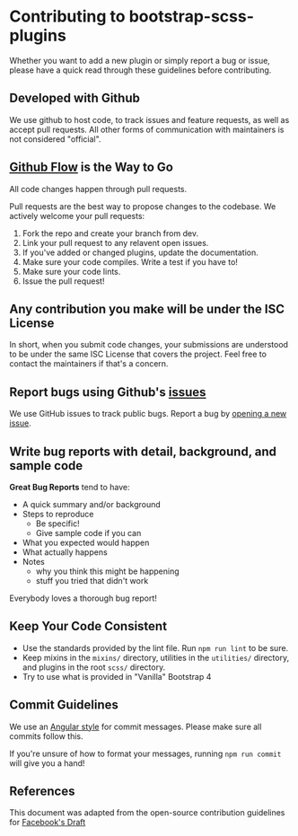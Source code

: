 # Contributing to bootstrap-scss-plugins

Whether you want to add a new plugin or simply report a bug or issue, please have a quick read through these guidelines before contributing.

## Developed with Github

We use github to host code, to track issues and feature requests, as well as accept pull requests. All other forms of communication with maintainers is not considered "official".

## [Github Flow](https://guides.github.com/introduction/flow/index.html) is the Way to Go

All code changes happen through pull requests.

Pull requests are the best way to propose changes to the codebase. We actively welcome your pull requests:

1. Fork the repo and create your branch from dev.
2. Link your pull request to any relavent open issues.
3. If you've added or changed plugins, update the documentation.
4. Make sure your code compiles. Write a test if you have to!
5. Make sure your code lints.
6. Issue the pull request!

## Any contribution you make will be under the ISC License

In short, when you submit code changes, your submissions are understood to be under the same ISC License that covers the project. Feel free to contact the maintainers if that's a concern.

## Report bugs using Github's [issues](https://github.com/coldfrontlabs/bootstrap-scss-plugins/issues)

We use GitHub issues to track public bugs. Report a bug by [opening a new issue](https://github.com/coldfrontlabs/bootstrap-scss-plugins/issues/new).

## Write bug reports with detail, background, and sample code

**Great Bug Reports** tend to have:

- A quick summary and/or background
- Steps to reproduce
  - Be specific!
  - Give sample code if you can
- What you expected would happen
- What actually happens
- Notes
  - why you think this might be happening
  - stuff you tried that didn't work

Everybody loves a thorough bug report!

## Keep Your Code Consistent

- Use the standards provided by the lint file. Run `npm run lint` to be sure.
- Keep mixins in the `mixins/` directory, utilities in the `utilities/` directory, and plugins in the root `scss/` directory.
- Try to use what is provided in "Vanilla" Bootstrap 4

## Commit Guidelines

We use an [Angular style](https://github.com/angular/angular.js/blob/master/DEVELOPERS.md#commits) for commit messages. Please make sure all commits follow this.

If you're unsure of how to format your messages, running `npm run commit` will give you a hand!

## References

This document was adapted from the open-source contribution guidelines for [Facebook's Draft](https://github.com/facebook/draft-js/blob/a9316a723f9e918afde44dea68b5f9f39b7d9b00/CONTRIBUTING.md)
